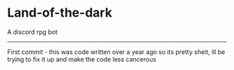 # Land-of-the-dark
A discord rpg bot

-------------------------------------------------------------------------------------------------------------------------------------
First commit - this was code written over a year ago so its pretty sheit, ill be trying to fix it up and make the code less cancerous
